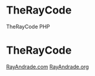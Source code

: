# TheRayCode
TheRayCode PHP 
# TheRayCode



[RayAndrade.com](https://www.RayAndrade.com)
[RayAndrade.org](https://www.RayAndrade.org)
